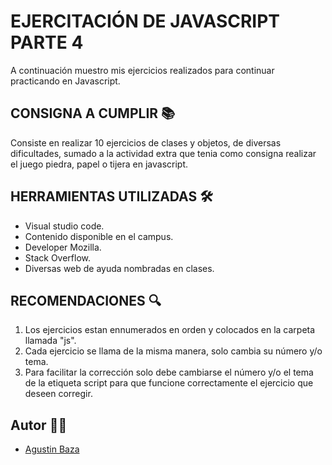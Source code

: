 # EJERCITACIÓN DE JAVASCRIPT PARTE 4 
A continuación muestro mis ejercicios realizados para continuar practicando en Javascript.


## CONSIGNA A CUMPLIR 📚

Consiste en realizar 10 ejercicios de clases y objetos, de diversas dificultades, sumado a la actividad extra que tenia como consigna realizar
el juego piedra, papel o tijera en javascript.

## HERRAMIENTAS UTILIZADAS 🛠

- Visual studio code.
- Contenido disponible en el campus.
- Developer Mozilla.
- Stack Overflow.
- Diversas web de ayuda nombradas en clases.

## RECOMENDACIONES 🔍

1. Los ejercicios estan ennumerados en orden y colocados en la carpeta llamada "js".
2. Cada ejercicio se llama de la misma manera, solo cambia su número y/o tema.
3. Para facilitar la corrección solo debe cambiarse el número y/o el tema de la etiqueta script para que funcione correctamente el ejercicio que deseen corregir. 

## Autor 🙋‍♂️
- [Agustin Baza](https://github.com/agustinbaza)

